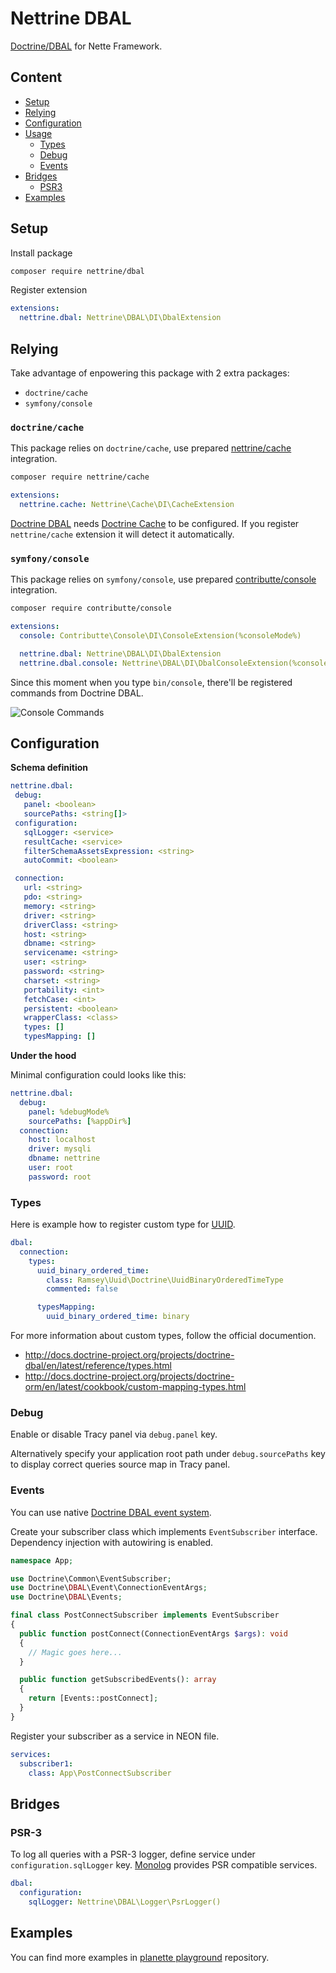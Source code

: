 # Nettrine DBAL

[Doctrine/DBAL](https://www.doctrine-project.org/projects/dbal.html) for Nette Framework.


## Content

- [Setup](#setup)
- [Relying](#relying)
- [Configuration](#configuration)
- [Usage](#usage)
  - [Types](#types)
  - [Debug](#debug)
  - [Events](#events)
- [Bridges](#bridges)
    - [PSR3](#PSR-3)
- [Examples](#examples)


## Setup

Install package

```bash
composer require nettrine/dbal
```

Register extension

```yaml
extensions:
  nettrine.dbal: Nettrine\DBAL\DI\DbalExtension
```


## Relying

Take advantage of enpowering this package with 2 extra packages:

- `doctrine/cache`
- `symfony/console`


### `doctrine/cache`

This package relies on `doctrine/cache`, use prepared [nettrine/cache](https://github.com/nettrine/cache) integration.

```bash
composer require nettrine/cache
```

```yaml
extensions:
  nettrine.cache: Nettrine\Cache\DI\CacheExtension
```

[Doctrine DBAL](https://www.doctrine-project.org/projects/dbal.html) needs [Doctrine Cache](https://www.doctrine-project.org/projects/cache.html) to be configured. If you register `nettrine/cache` extension it will detect it automatically.


### `symfony/console`

This package relies on `symfony/console`, use prepared [contributte/console](https://github.com/contributte/console) integration.

```bash
composer require contributte/console
```

```yaml
extensions:
  console: Contributte\Console\DI\ConsoleExtension(%consoleMode%)

  nettrine.dbal: Nettrine\DBAL\DI\DbalExtension
  nettrine.dbal.console: Nettrine\DBAL\DI\DbalConsoleExtension(%consoleMode%)
```

Since this moment when you type `bin/console`, there'll be registered commands from Doctrine DBAL.

![Console Commands](https://raw.githubusercontent.com/nettrine/dbal/master/.docs/assets/console.png)


## Configuration

**Schema definition**

 ```yaml
nettrine.dbal:
  debug:
    panel: <boolean>
    sourcePaths: <string[]>
  configuration:
    sqlLogger: <service>
    resultCache: <service>
    filterSchemaAssetsExpression: <string>
    autoCommit: <boolean>

  connection:
    url: <string>
    pdo: <string>
    memory: <string>
    driver: <string>
    driverClass: <string>
    host: <string>
    dbname: <string>
    servicename: <string>
    user: <string>
    password: <string>
    charset: <string>
    portability: <int>
    fetchCase: <int>
    persistent: <boolean>
    wrapperClass: <class>
    types: []
    typesMapping: []
```

**Under the hood**

Minimal configuration could looks like this:

```yaml
nettrine.dbal:
  debug:
    panel: %debugMode%
    sourcePaths: [%appDir%]
  connection:
    host: localhost
    driver: mysqli
    dbname: nettrine
    user: root
    password: root
```


### Types

Here is example how to register custom type for [UUID](https://github.com/ramsey/uuid-doctrine).

```yaml
dbal:
  connection:
    types:
      uuid_binary_ordered_time:
        class: Ramsey\Uuid\Doctrine\UuidBinaryOrderedTimeType
        commented: false

      typesMapping:
        uuid_binary_ordered_time: binary
```

For more information about custom types, follow the official documention.

- http://docs.doctrine-project.org/projects/doctrine-dbal/en/latest/reference/types.html
- http://docs.doctrine-project.org/projects/doctrine-orm/en/latest/cookbook/custom-mapping-types.html


### Debug

Enable or disable Tracy panel via `debug.panel` key.

Alternatively specify your application root path under `debug.sourcePaths` key to display correct queries source map in Tracy panel.


### Events

You can use native [Doctrine DBAL event system](https://www.doctrine-project.org/projects/doctrine-dbal/en/2.10/reference/events.html#events).

Create your subscriber class which implements `EventSubscriber` interface. Dependency injection with autowiring is enabled.

```php
namespace App;

use Doctrine\Common\EventSubscriber;
use Doctrine\DBAL\Event\ConnectionEventArgs;
use Doctrine\DBAL\Events;

final class PostConnectSubscriber implements EventSubscriber
{
  public function postConnect(ConnectionEventArgs $args): void
  {
    // Magic goes here...
  }

  public function getSubscribedEvents(): array
  {
    return [Events::postConnect];
  }
}
```

Register your subscriber as a service in NEON file.

```yaml
services:
  subscriber1:
    class: App\PostConnectSubscriber
```


## Bridges


### PSR-3

To log all queries with a PSR-3 logger, define service under `configuration.sqlLogger` key.
[Monolog](https://github.com/contributte/monolog) provides PSR compatible services.

```yaml
dbal:
  configuration:
    sqlLogger: Nettrine\DBAL\Logger\PsrLogger()
```


## Examples

You can find more examples in [planette playground](https://github.com/planette/playground) repository.
